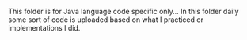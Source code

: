  This folder is for Java language code specific only...
In this folder daily some sort of code is uploaded based on what I practiced or implementations I did.
